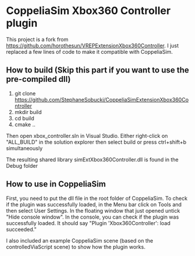 # CoppeliaSim Xbox360 Controller plugin

This project is a fork from https://github.com/horothesun/VREPExtensionXbox360Controller.
I just replaced a few lines of code to make it compatible with CoppeliaSim.

## How to build (Skip this part if you want to use the pre-compiled dll)

1. git clone https://github.com/StephaneSobucki/CoppeliaSimExtensionXbox360Controller
2. mkdir build
3. cd build
4. cmake ..

Then open xbox\_controller.sln in Visual Studio. Either right-click on "ALL\_BUILD" in the solution explorer then select build or press ctrl+shift+b simultaneously

The resulting shared library simExtXbox360Controller.dll is found in the Debug folder

## How to use in CoppeliaSim

First, you need to put the dll file in the root folder of CoppeliaSim.
To check if the plugin was successfully loaded, in the Menu bar click on Tools and then select User Settings. In the floating window that just opened untick "Hide console window". In the console, you can check if the plugin was successfully loaded. It should say "Plugin 'Xbox360Controller': load succeeded."

I also included an example CoppeliaSim scene (based on the controlledViaScript scene) to show how the plugin works.
